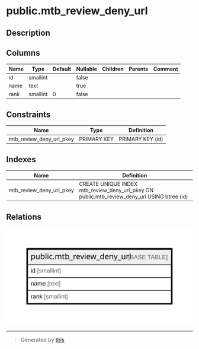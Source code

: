 # public.mtb_review_deny_url

## Description

## Columns

| Name | Type | Default | Nullable | Children | Parents | Comment |
| ---- | ---- | ------- | -------- | -------- | ------- | ------- |
| id | smallint |  | false |  |  |  |
| name | text |  | true |  |  |  |
| rank | smallint | 0 | false |  |  |  |

## Constraints

| Name | Type | Definition |
| ---- | ---- | ---------- |
| mtb_review_deny_url_pkey | PRIMARY KEY | PRIMARY KEY (id) |

## Indexes

| Name | Definition |
| ---- | ---------- |
| mtb_review_deny_url_pkey | CREATE UNIQUE INDEX mtb_review_deny_url_pkey ON public.mtb_review_deny_url USING btree (id) |

## Relations

![er](public.mtb_review_deny_url.svg)

---

> Generated by [tbls](https://github.com/k1LoW/tbls)
